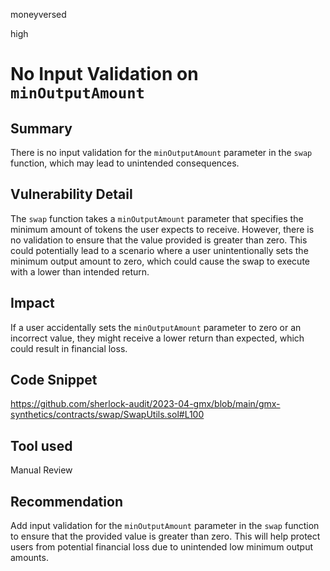 moneyversed

high

# No Input Validation on `minOutputAmount`

## Summary

There is no input validation for the `minOutputAmount` parameter in the `swap` function, which may lead to unintended consequences.

## Vulnerability Detail

The `swap` function takes a `minOutputAmount` parameter that specifies the minimum amount of tokens the user expects to receive. However, there is no validation to ensure that the value provided is greater than zero. This could potentially lead to a scenario where a user unintentionally sets the minimum output amount to zero, which could cause the swap to execute with a lower than intended return.

## Impact

If a user accidentally sets the `minOutputAmount` parameter to zero or an incorrect value, they might receive a lower return than expected, which could result in financial loss.

## Code Snippet

https://github.com/sherlock-audit/2023-04-gmx/blob/main/gmx-synthetics/contracts/swap/SwapUtils.sol#L100

## Tool used

Manual Review

## Recommendation

Add input validation for the `minOutputAmount` parameter in the `swap` function to ensure that the provided value is greater than zero. This will help protect users from potential financial loss due to unintended low minimum output amounts.